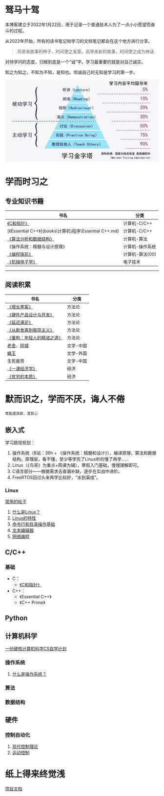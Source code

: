 # 驽马十驾

本博客建立于2022年1月22日，用于记录一个普通技术人为了一点小小愿望而奋斗的过程。

从2022年开始，所有的读书笔记和学习的文档笔记都会在这个地方进行分享。

> 风带来故事的种子，时间使之发芽。风带来新的故事，时间使之成为神话

对待学问的态度，归根到底是一个“诚”字。学习最重要的就是对自己诚实。

知之为知之，不知为不知，是知也。坦诚自己的无知是学习的第一步。

![如何学习](books\img\HowToLearn.png)

# 学而时习之

## 专业知识书籍

| 书名                                                        | 分类            |
| ----------------------------------------------------------- | --------------- |
| [《C和指针》](books\计算机\程序\PointersOnC.md)             | 计算机-C/C++    |
| [《Essential C++》](books\计算机\程序\Essential C++.md)     | 计算机-C/C++    |
| [《算法分析和数据结构》](books\计算机\程序\算法系统学习.md) | 计算机-算法     |
| 《操作系统：精髓与设计原理》                                | 计算机-操作系统 |
| [《编程珠玑》](books\计算机\程序\编程珠玑.md)               | 计算机-算法(00) |
| [《机械电子学》](books\硬件\机械电子学.md)                  | 电子技术        |
___


## 阅读积累

| 书名                                                         | 分类      |
| ------------------------------------------------------------ | --------- |
| [《增长黑客》](books\方法论\增长黑客.md)                     | 方法论    |
| [《硬件产品设计与开发》](books\方法论\硬件产品设计与开发.md) | 方法论    |
| [《延迟满足》](books\方法论\延迟满足.md)                     | 方法论    |
| [《从断舍离到极简主义》](books\方法论\从断舍离到极简主义.md) | 方法论    |
| [《重构：年轻人的精进之道》](books\方法论\重构.md)           | 方法论    |
| [老舍](books\文学\老舍.md)、[阿城](books\文学\阿城.md)       | 文学-中国 |
| [蝇王](\books\文学\蝇王.md)                                  | 文学-外国 |
| 生死疲劳                                                     | 文学-中国 |
| [《一课经济学》](books\经济和社会\一课经济学.md)             | 经济      |
| [《贫穷的本质》](books\经济和社会\贫穷的本质.md)             | 经济      |







# 默而识之，学而不厌，诲人不倦

`常能遣其欲，澄其心`

## 嵌入式

  学习路径规划：

1. 操作系统（B站：36h + 《操作系统：精髓和设计》），编译原理，算法和数据结构。原理层，看不懂，至少等学完了Linux听的懂了再学……
2. Linux（《鸟哥》为重点+网课为辅），寒假入门基础，慢慢理解即可。
3. C语言部分——根据需求去查漏补缺，逐步在实战中进阶。
4. FreeRTOS回过头来再学比较好，“水到渠成”。

### Linux

[常用的轮子](books\Linux\0.常用“轮子”.md)

1. [什么是Linux？](books\计算机\Linux\1.Linux基础介绍.md)
2. [Linux的特性](books\计算机\Linux\2.主机规划和磁盘划分.md)
3. [命令行和目录操作基础](books\计算机\Linux\3.Shell.md)
4. [文本编辑器](books\计算机\Linux\4.文本编辑器.md)
5. [网络编程](books\计算机\Linux\5.网络编程.md)

## C/C++

### 基础
 * C：
   * [《C和指针》](books\计算机\程序\PointersOnC.md)
 * C++：
   * 《Essential C++》
   * 《C++ Prime》


## Python



## 计算机科学

[一份硬核计算机科学CS自学计划](books\方法论\CSlearning.md)

### 操作系统

1. [什么是操作系统？](books\计算机\操作系统\什么是操作系统？.md)

### 算法

### 数据结构



## 硬件

### 控制自动化

1. [现代控制理论](books\硬件\现代控制理论.md)
2. [运动控制](books\硬件\运动控制.md)



# 纸上得来终觉浅

[项目文档](https://chenxi2333.github.io/)

